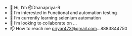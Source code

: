 - 👋 Hi, I’m @Dhanapriya-R
- 👀 I’m interested in Functional and automation testing
- 🌱 I’m currently learning selenium automation
- 💞️ I’m looking to collaborate on ...
- 📫 How to reach me priyar473@gmail.com...8883844750

<!---
Dhanapriya-R/Dhanapriya-R is a ✨ special ✨ repository because its `README.md` (this file) appears on your GitHub profile.
You can click the Preview link to take a look at your changes.
--->
